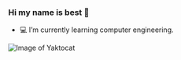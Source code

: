 ### Hi my name is best 👋

- 💻 I’m currently learning computer engineering.

![Image of Yaktocat](https://swekiiz.vercel.app/api?name=Picture)

<!--
**swekiiz/swekiiz** is a ✨ _special_ ✨ repository because its `README.md` (this file) appears on your GitHub profile.

Here are some ideas to get you started:

- 🔭 I’m currently working on ...
- 👯 I’m looking to collaborate on ...
- 🤔 I’m looking for help with ...
- 💬 Ask me about ...
- 📫 How to reach me: ...
- 😄 Pronouns: ...
- ⚡ Fun fact: ...
-->
